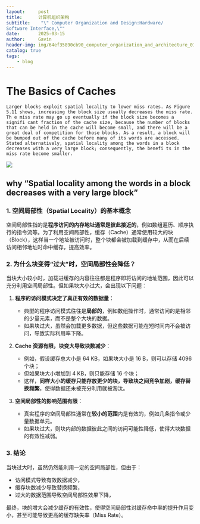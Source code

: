 ```yaml
---
layout:     post
title:      计算机组织架构
subtitle:    "\" Computer Organization and Design:Hardware/
Software Interface,\""
date:       2025-03-15
author:     Gavin
header-img: img/64ef35890cb90_computer_organization_and_architecture_01.png
catalog: true
tags:
    - blog
---
```




# The Basics of Caches 

```shell
Larger blocks exploit spatial locality to lower miss rates. As Figure 5.11 shows, increasing the block size usually decreases the miss rate. Th e miss rate may go up eventually if the block size becomes a signifi cant fraction of the cache size, because the number of blocks that can be held in the cache will become small, and there will be a great deal of competition for those blocks. As a result, a block will be bumped out of the cache before many of its words are accessed. Stated alternatively, spatial locality among the words in a block decreases with a very large block; consequently, the benefi ts in the miss rate become smaller. 
```

![](/image/cache1.png)



## why “Spatial locality among the words in a block decreases with a very large block”

### 1. **空间局部性（Spatial Locality）的基本概念**
空间局部性指的是**程序访问的内存地址通常是彼此接近的**，例如数组遍历、顺序执行的指令流等。为了利用空间局部性，缓存（Cache）通常使用较大的块（Block），这样当一个地址被访问时，整个块都会被加载到缓存中，从而在后续访问相邻地址时命中缓存，提高效率。

### 2. **为什么块变得“过大”时，空间局部性会降低？**
当块大小较小时，加载进缓存的内容往往都是程序即将访问的地址范围，因此可以充分利用空间局部性。但如果块大小过大，会出现以下问题：

1. **程序的访问模式决定了真正有效的数据量**：
   - 典型的程序访问模式往往是**局部的**，例如数组操作时，通常访问的是相邻的少量元素，而不是整个大块的数据。
   - 如果块过大，虽然会加载更多数据，但这些数据可能在短时间内不会被访问，导致实际利用率下降。

2. **Cache 资源有限，块变大导致块数减少**：
   - 例如，假设缓存总大小是 64 KB，如果块大小是 16 B，则可以存储 4096 个块；
   - 但如果块大小增加到 4 KB，则只能存储 16 个块；
   - 这样，**同样大小的缓存只能存放更少的块，导致块之间竞争加剧，缓存替换频繁**，使得数据还未被充分利用就被淘汰。

3. **空间局部性的影响范围有限**：
   - 真实程序的空间局部性通常在**较小的范围**内是有效的，例如几条指令或少量数据单元。
   - 如果块过大，则块内部的数据彼此之间的访问可能性降低，使得大块数据的有效性减弱。

### 3. **结论**
当块过大时，虽然仍然能利用一定的空间局部性，但由于：
- 访问模式导致有效数据减少，
- 缓存块数减少导致替换频繁，
- 过大的数据范围导致空间局部性效果下降，

最终，块的增大会减少缓存的有效性，使得空间局部性对缓存命中率的提升作用变小，甚至可能导致更高的缓存缺失率（Miss Rate）。
